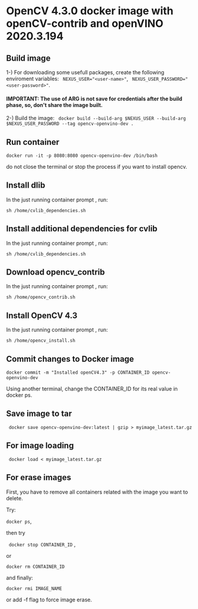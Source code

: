 # OpenCV 4.3.0 docker image with openCV-contrib and openVINO 2020.3.194

## Build image
1-) For downloading some usefull packages, create the following enviroment variables:
` NEXUS_USER="<user-name>"`,
` NEXUS_USER_PASSWORD="<user-password>"`.
#### IMPORTANT: The use of ARG is not save for credentials after the build phase, so, don't share the image built.

2-) Build the image:
` docker build --build-arg $NEXUS_USER --build-arg $NEXUS_USER_PASSWORD --tag opencv-openvino-dev .`

## Run container

`docker run -it -p 8080:8080 opencv-openvino-dev /bin/bash`

do not close the terminal or stop the process if you want to install opencv.

## Install dlib 

In the just running container prompt , run:

`sh /home/cvlib_dependencies.sh `

## Install additional dependencies for cvlib

In the just running container prompt , run:

`sh /home/cvlib_dependencies.sh `

## Download opencv_contrib

In the just running container prompt , run:

` sh /home/opencv_contrib.sh `

## Install OpenCV 4.3

In the just running container prompt , run:

`sh /home/opencv_install.sh `


## Commit changes to Docker image 

`docker commit -m "Installed openCV4.3" -p CONTAINER_ID opencv-openvino-dev`

Using another terminal, change the CONTAINER_ID for its real value in docker ps.



## Save image to tar 

` docker save opencv-openvino-dev:latest | gzip > myimage_latest.tar.gz` 



## For image loading

` docker load < myimage_latest.tar.gz` 



## For erase images

First, you have to remove all containers related with the image you want to delete.

Try:

 `docker ps`,

then try

` docker stop CONTAINER_ID` ,

or 

`docker rm CONTAINER_ID`

and finally:

`docker rmi IMAGE_NAME` 

or add -f flag to force image erase.